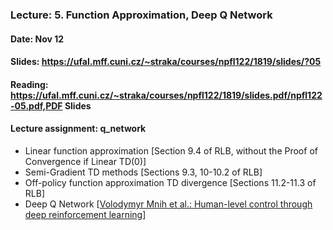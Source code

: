 ### Lecture: 5. Function Approximation, Deep Q Network
#### Date: Nov 12
#### Slides: https://ufal.mff.cuni.cz/~straka/courses/npfl122/1819/slides/?05
#### Reading: https://ufal.mff.cuni.cz/~straka/courses/npfl122/1819/slides.pdf/npfl122-05.pdf,PDF Slides
#### Lecture assignment: q_network

- Linear function approximation [Section 9.4 of RLB, without the Proof of
  Convergence if Linear TD(0)]
- Semi-Gradient TD methods [Sections 9.3, 10-10.2 of RLB]
- Off-policy function approximation TD divergence [Sections 11.2-11.3 of RLB]
- Deep Q Network [[Volodymyr Mnih et al.: Human-level control through deep reinforcement learning](https://storage.googleapis.com/deepmind-media/dqn/DQNNaturePaper.pdf)]
